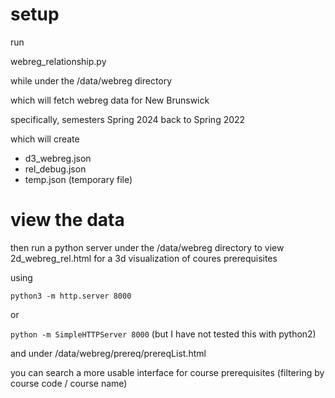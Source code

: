 # setup
run

webreg_relationship.py

while under the /data/webreg directory

which will fetch webreg data for New Brunswick

specifically, semesters Spring 2024 back to Spring 2022

which will create

- d3_webreg.json
- rel_debug.json
- temp.json (temporary file)

# view the data

then run a python server under the /data/webreg directory to view 2d_webreg_rel.html for a 3d visualization of coures prerequisites

using

```python3 -m http.server 8000```

or

```python -m SimpleHTTPServer 8000```
(but I have not tested this with python2)

and under /data/webreg/prereq/prereqList.html

you can search a more usable interface for course prerequisites
(filtering by course code / course name)